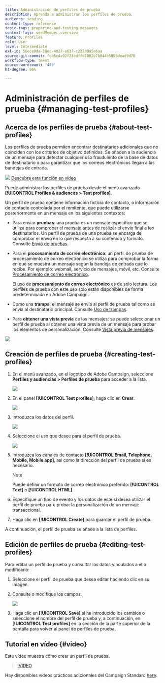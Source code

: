 ```yaml
---
title: Administración de perfiles de prueba
description: Aprenda a administrar los perfiles de prueba.
audience: sending
content-type: reference
topic-tags: preparing-and-testing-messages
context-tags: seedMember,overview
feature: Profiles
role: User
level: Intermediate
exl-id: 56ece9da-18ec-4d27-a637-c22709a5e6aa
source-git-commit: fcb5c4a92f23bdffd1082b7b044b5859dead9d70
workflow-type: tm+mt
source-wordcount: '449'
ht-degree: 96%

---
```


# Administración de perfiles de prueba {#managing-test-profiles}

## Acerca de los perfiles de prueba {#about-test-profiles}

Los perfiles de prueba permiten encontrar destinatarios adicionales que no coinciden con los criterios de objetivo definidos. Se añaden a la audiencia de un mensaje para detectar cualquier uso fraudulento de la base de datos de destinatario o para garantizar que los correos electrónicos llegan a las bandejas de entrada.

![](assets/do-not-localize/how-to-video.png) [Descubra esta función en vídeo](#video)

Puede administrar los perfiles de prueba desde el menú avanzado **[!UICONTROL Profiles & audiences > Test profiles]**.

Un perfil de prueba contiene información ficticia de contacto, o información de contacto controlada por el remitente, que puede utilizarse posteriormente en un mensaje en los siguientes contextos:

* Para enviar **pruebas**: una prueba es un mensaje específico que se utiliza para comprobar el mensaje antes de realizar el envío final a los destinatarios. Un perfil de prueba de una prueba se encarga de comprobar el envío en lo que respecta a su contenido y formato. Consulte [Envío de pruebas](../../sending/using/sending-proofs.md).
* Para el **procesamiento de correo electrónico**: un perfil de prueba de procesamiento de correo electrónico se utiliza para comprobar la forma en que se muestra un mensaje según la bandeja de entrada que lo recibe. Por ejemplo: webmail, servicio de mensajes, móvil, etc. Consulte [Procesamiento de correo electrónico](../../sending/using/email-rendering.md).

   El uso de **procesamiento de correo electrónico** es de solo lectura. Los perfiles de prueba con este uso solo están disponibles de forma predeterminada en Adobe Campaign.

* Como una **trampa**: el mensaje se envía al perfil de prueba tal como se envía al destinatario principal. Consulte [Uso de trampas](../../sending/using/using-traps.md).
* Para **obtener una vista previa** de los mensajes: se puede seleccionar un perfil de prueba al obtener una vista previa de un mensaje para probar los elementos de personalización. Consulte [Vista previa de mensajes](/help/sending/using/previewing-messages.md).

![](assets/test_profile.png)

## Creación de perfiles de prueba {#creating-test-profiles}

1. En el menú avanzado, en el logotipo de Adobe Campaign, seleccione **Perfiles y audiencias > Perfiles de prueba** para acceder a la lista.

   ![](assets/test_profile_creation_1.png)

1. En el panel **[!UICONTROL Test profiles]**, haga clic en **Crear**.

   ![](assets/test_profile_creation_2.png)

1. Introduzca los datos del perfil.

   ![](assets/test_profile_creation_3.png)

1. Seleccione el uso que desee para el perfil de prueba.

   ![](assets/test_profile_creation_4.png)

1. Introduzca los canales de contacto **[!UICONTROL Email, Telephone, Mobile, Mobile app]**, así como la dirección del perfil de prueba si es necesario.

   >[!NOTE]
   >
   >Puede definir un formato de correo electrónico preferido: **[!UICONTROL Text]** o **[!UICONTROL HTML]**.

1. Especifique un tipo de evento y los datos de este si desea utilizar el perfil de prueba para probar la personalización de un mensaje transaccional.
1. Haga clic en **[!UICONTROL Create]** para guardar el perfil de prueba.

A continuación, el perfil de prueba se añade a la lista de perfiles.

## Edición de perfiles de prueba {#editing-test-profiles}

Para editar un perfil de prueba y consultar los datos vinculados a él o modificarlo:

1. Seleccione el perfil de prueba que desea editar haciendo clic en su imagen.
1. Consulte o modifique los campos.

   ![](assets/test_profile_edit.png)

1. Haga clic en **[!UICONTROL Save]** si ha introducido los cambios o seleccione el nombre del perfil de prueba y, a continuación, en **[!UICONTROL Test profiles]** en la sección de la parte superior de la pantalla para volver al panel de perfiles de prueba.

## Tutorial en vídeo {#video}

Este vídeo muestra cómo crear un perfil de prueba.

>[!VIDEO](https://video.tv.adobe.com/v/24094?quality=12)

Hay disponibles vídeos prácticos adicionales del Campaign Standard [here](https://experienceleague.adobe.com/docs/campaign-standard-learn/tutorials/overview.html?lang=es).

